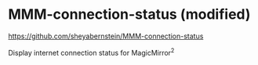 # MMM-connection-status (modified)

https://github.com/sheyabernstein/MMM-connection-status

Display internet connection status for MagicMirror<sup>2</sup>
